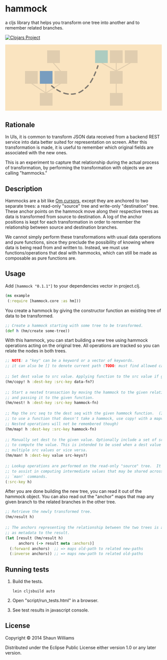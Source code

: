 # hammock

a cljs library that helps you transform one tree into another and to remember related branches.

[![Clojars Project](http://clojars.org/hammock/latest-version.svg)](http://clojars.org/hammock)

![illustration](hammock.png)

## Rationale

In UIs, it is common to transform JSON data received from a backend REST
service into data better suited for representation on screen.  After this
transformation is made, it is useful to remember which original fields are
associated with the new ones.

This is an experiment to capture that relationship during the actual process of
transformation, by performing the transformation with objects we are calling
"hammocks."

## Description

Hammocks are a bit like [Om cursors], except they are anchored to two separate
trees: a read-only "source" tree and write-only "destination" tree. These
anchor points on the hammock move along their respective trees as data is
transformed from source to destination.  A log of the anchor positions is
kept for each transformation in order to remember the relationship between
source and destination branches.

We cannot simply perform these transformations with usual data operations and
pure functions, since they preclude the possibility of knowing where data is
being read from and written to.  Instead, we must use functions/operations that
deal with hammocks, which can still be made as composable as pure functions
are.

## Usage

Add `[hammock "0.1.1"]` to your dependencies vector in project.clj.

```clj
(ns example
 (:require [hammock.core :as hm]))
```

You create a hammock by giving the constructor function an existing tree of
data to be transformed.

```clj
;; Create a hammock starting with some tree to be transformed.
(def h (hm/create some-tree))
```

With this hammock, you can start building a new tree using hammock operations
acting on the original tree.  All operations are tracked so you can relate the
nodes in both trees.

```clj
;; NOTE: a "key" can be a keyword or a vector of keywords.
;; it can also be [] to denote current path (TODO: must find allowed cases)

;; Set dest value to src value. Applying function to the src value if given.
(hm/copy! h :dest-key :src-key data-fn?)

;; Start a nested transaction by moving the hammock to the given relative keys,
;; and passing it to the given function.
(hm/nest! h :dest-key :src-key hammock-fn)

;; Map the src seq to the dest seq with the given hammock function.  (If you wish
;; to use a function that doesn't take a hammock, use copy! with a mapv function.
;; Nested operations will not be remembered though)
(hm/map! h :dest-key :src-key hammock-fn)

;; Manually set dest to the given value. Optionally include a set of src-keys used
;; to compute the value. This is intended to be used when a dest value depends on
;; multiple src values or vice versa.
(hm/man! h :dest-key value src-keys?)

;; Lookup operations are performed on the read-only "source" tree.  It is intended
;; to assist in computing intermediate values that may be shared across multiple
;; `man!` commands.
(:src-key h)
```

After you are done building the new tree, you can read it out of the hammock object.
You can also read out the "anchor" maps that map any given branch to the related
branches in the other tree.

```clj
;; Retrieve the newly transformed tree.
(hm/result h)

;; The anchors representing the relationship between the two trees is attached
;; as metadata to the result.
(let [result (hm/result h)
      anchors (-> result meta :anchors)]
  (:forward anchors)  ;; => maps old-path to related new-paths
  (:inverse anchors)) ;; => maps new-path to related old-paths
```

## Running tests

1. Build the tests.

    ```
    lein cljsbuild auto
    ```

1. Open "script/run_tests.html" in a browser.
1. See test results in javascript console.

## License

Copyright © 2014 Shaun Williams

Distributed under the Eclipse Public License either version 1.0 or any
later version.

[Om cursors]: https://github.com/swannodette/om/wiki/Cursors
